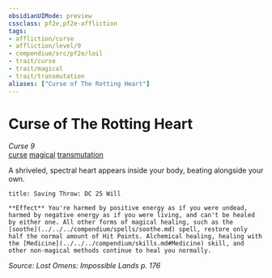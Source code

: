 ```yaml
---
obsidianUIMode: preview
cssclass: pf2e,pf2e-affliction
tags:
- affliction/curse
- affliction/level/9
- compendium/src/pf2e/loil
- trait/curse
- trait/magical
- trait/transmutation
aliases: ["Curse of The Rotting Heart"]
---
```

# Curse of The Rotting Heart
*Curse 9*  
[curse](../../../Rules/traits/curse.md)  [magical](../../../Rules/traits/magical.md)  [transmutation](../../../Rules/traits/transmutation.md)  

A shriveled, spectral heart appears inside your body, beating alongside your own.

```ad-inline-affliction
title: Saving Throw: DC 25 Will

**Effect** You're harmed by positive energy as if you were undead, harmed by negative energy as if you were living, and can't be healed by either one. All other forms of magical healing, such as the [soothe](../../../compendium/spells/soothe.md) spell, restore only half the normal amount of Hit Points. Alchemical healing, healing with the [Medicine](../../../compendium/skills.md#Medicine) skill, and other non-magical methods continue to heal you normally.
```

*Source: Lost Omens: Impossible Lands p. 176*
